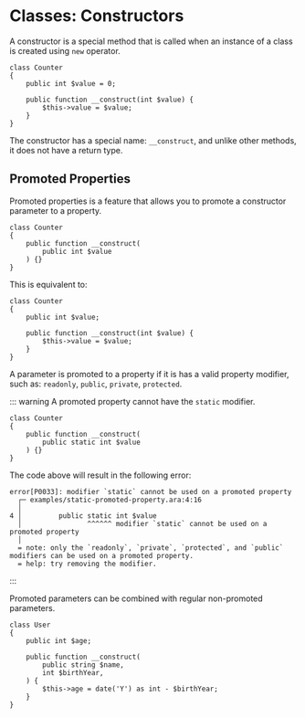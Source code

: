 # Classes: Constructors

A constructor is a special method that is called when an instance of a class is created using `new` operator.

```
class Counter
{
    public int $value = 0;

    public function __construct(int $value) {
        $this->value = $value;
    }
}
```

The constructor has a special name: `__construct`, and unlike other methods, it does not have a return type.

## Promoted Properties

Promoted properties is a feature that allows you to promote a constructor parameter to a property.

```
class Counter
{
    public function __construct(
        public int $value
    ) {}
}
```

This is equivalent to:

```
class Counter
{
    public int $value;

    public function __construct(int $value) {
        $this->value = $value;
    }
}
```

A parameter is promoted to a property if it is has a valid property modifier, such as: `readonly`, `public`, `private`, `protected`.

::: warning
A promoted property cannot have the `static` modifier.

```
class Counter
{
    public function __construct(
        public static int $value
    ) {}
}
```

The code above will result in the following error:

```
error[P0033]: modifier `static` cannot be used on a promoted property
  ┌─ examples/static-promoted-property.ara:4:16
  │
4 │         public static int $value
  │                ^^^^^^ modifier `static` cannot be used on a promoted property
  │
  = note: only the `readonly`, `private`, `protected`, and `public` modifiers can be used on a promoted property.
  = help: try removing the modifier.
```
:::

Promoted parameters can be combined with regular non-promoted parameters.

```
class User
{
    public int $age;

    public function __construct(
        public string $name,
        int $birthYear,
    ) {
        $this->age = date('Y') as int - $birthYear;
    }
}
```
